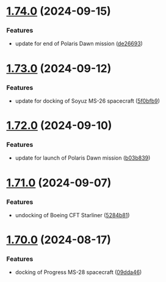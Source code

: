 # [1.74.0](https://github.com/corquaid/international-space-station-APIs/compare/v1.73.0...v1.74.0) (2024-09-15)


### Features

* update for end of Polaris Dawn mission ([de26693](https://github.com/corquaid/international-space-station-APIs/commit/de266938dcba528c72e2441a39e16573b545c8f4))



# [1.73.0](https://github.com/corquaid/international-space-station-APIs/compare/v1.72.0...v1.73.0) (2024-09-12)


### Features

* update for docking of Soyuz MS-26 spacecraft ([5f0bfb9](https://github.com/corquaid/international-space-station-APIs/commit/5f0bfb9d23207b8c6df2da610b8a60fca2486db3))



# [1.72.0](https://github.com/corquaid/international-space-station-APIs/compare/v1.71.0...v1.72.0) (2024-09-10)


### Features

* update for launch of Polaris Dawn mission ([b03b839](https://github.com/corquaid/international-space-station-APIs/commit/b03b839bd6dce8cee5997834754d43eafd91daa7))



# [1.71.0](https://github.com/corquaid/international-space-station-APIs/compare/v1.70.0...v1.71.0) (2024-09-07)


### Features

* undocking of Boeing CFT Starliner ([5284b81](https://github.com/corquaid/international-space-station-APIs/commit/5284b81fccb9f5447d04c116ff11ecfd58a0feea))



# [1.70.0](https://github.com/corquaid/international-space-station-APIs/compare/v1.69.0...v1.70.0) (2024-08-17)


### Features

* docking of Progress MS-28 spacecraft ([09dda46](https://github.com/corquaid/international-space-station-APIs/commit/09dda46707716d7a998166e61abcace2cc7abc40))



